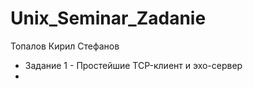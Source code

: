 # Unix_Seminar_Zadanie

Топалов Кирил Стефанов 
 - Задание 1 - Простейшие TCP-клиент и эхо-сервер
 - 
